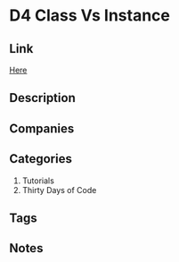 # D4 Class Vs Instance

## Link

[Here](https://www.hackerrank.com/challenges/30-class-vs-instance)

## Description

## Companies

## Categories

1. Tutorials
1. Thirty Days of Code

## Tags

## Notes
